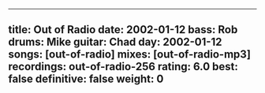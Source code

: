
---
title: Out of Radio
date: 2002-01-12
bass:	Rob
drums:	Mike
guitar:	Chad
day: 2002-01-12
songs: [out-of-radio]
mixes: [out-of-radio-mp3]
recordings: out-of-radio-256
rating: 6.0
best: false
definitive: false
weight: 0
---
